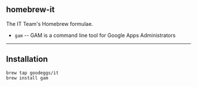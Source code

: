 homebrew-it
-----------
The IT Team's Homebrew formulae.

* `gam` -- GAM is a command line tool for Google Apps Administrators

----

## Installation

```
brew tap goodeggs/it
brew install gam
```

